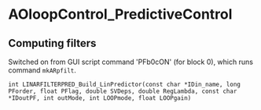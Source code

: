 # AOloopControl_PredictiveControl



## Computing filters

Switched on from GUI script command 'PFb0cON' (for block 0), which runs command `mkARpfilt`.

	int LINARFILTERPRED_Build_LinPredictor(const char *IDin_name, long PForder, float PFlag, double SVDeps, double RegLambda, const char *IDoutPF, int outMode, int LOOPmode, float LOOPgain)

